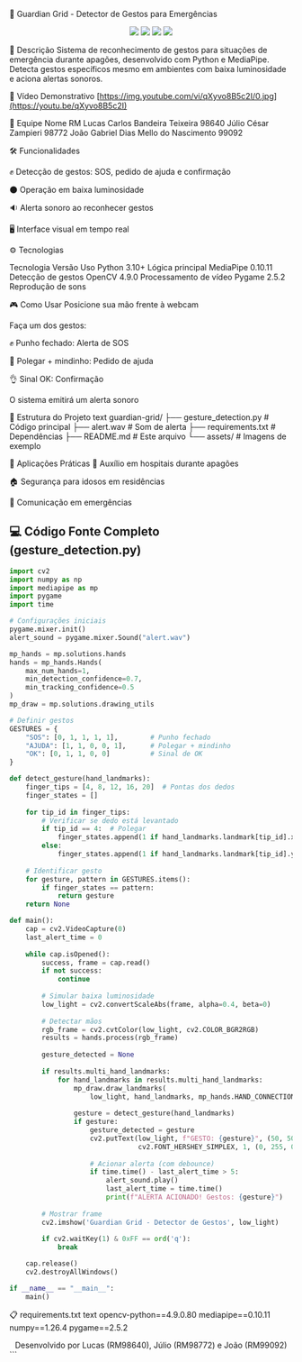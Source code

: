 🚨 Guardian Grid - Detector de Gestos para Emergências
<div align="center"> <img src="https://img.shields.io/badge/Python-3.10%2B-blue"> <img src="https://img.shields.io/badge/MediaPipe-0.10.11-orange"> <img src="https://img.shields.io/badge/OpenCV-4.9.0-green"> <a href="https://youtu.be/qXyvo8B5c2I"><img src="https://img.shields.io/badge/Video_Demo-YouTube-red"></a> </div>

📝 Descrição
Sistema de reconhecimento de gestos para situações de emergência durante apagões, desenvolvido com Python e MediaPipe. Detecta gestos específicos mesmo em ambientes com baixa luminosidade e aciona alertas sonoros.

🎥 Vídeo Demonstrativo
[https://img.youtube.com/vi/qXyvo8B5c2I/0.jpg](https://youtu.be/qXyvo8B5c2I)

👥 Equipe
Nome	RM
Lucas Carlos Bandeira Teixeira	98640
Júlio César Zampieri	98772
João Gabriel Dias Mello do Nascimento	99092

🛠️ Funcionalidades

✊ Detecção de gestos: SOS, pedido de ajuda e confirmação

🌑 Operação em baixa luminosidade

🔉 Alerta sonoro ao reconhecer gestos

🖥️ Interface visual em tempo real

⚙️ Tecnologias

Tecnologia	Versão	Uso
Python	3.10+	Lógica principal
MediaPipe	0.10.11	Detecção de gestos
OpenCV	4.9.0	Processamento de vídeo
Pygame	2.5.2	Reprodução de sons

🎮 Como Usar
Posicione sua mão frente à webcam

Faça um dos gestos:

✊ Punho fechado: Alerta de SOS

🤘 Polegar + mindinho: Pedido de ajuda

👌 Sinal OK: Confirmação

O sistema emitirá um alerta sonoro

📂 Estrutura do Projeto
text
guardian-grid/
├── gesture_detection.py  # Código principal
├── alert.wav             # Som de alerta
├── requirements.txt      # Dependências
├── README.md             # Este arquivo
└── assets/               # Imagens de exemplo

📌 Aplicações Práticas
🏥 Auxílio em hospitais durante apagões

🏠 Segurança para idosos em residências

🚨 Comunicação em emergências

## 💻 Código Fonte Completo (gesture_detection.py)

```python
import cv2
import numpy as np
import mediapipe as mp
import pygame
import time

# Configurações iniciais
pygame.mixer.init()
alert_sound = pygame.mixer.Sound("alert.wav")

mp_hands = mp.solutions.hands
hands = mp_hands.Hands(
    max_num_hands=1,
    min_detection_confidence=0.7,
    min_tracking_confidence=0.5
)
mp_draw = mp.solutions.drawing_utils

# Definir gestos
GESTURES = {
    "SOS": [0, 1, 1, 1, 1],        # Punho fechado
    "AJUDA": [1, 1, 0, 0, 1],      # Polegar + mindinho
    "OK": [0, 1, 1, 0, 0]          # Sinal de OK
}

def detect_gesture(hand_landmarks):
    finger_tips = [4, 8, 12, 16, 20]  # Pontas dos dedos
    finger_states = []
    
    for tip_id in finger_tips:
        # Verificar se dedo está levantado
        if tip_id == 4:  # Polegar
            finger_states.append(1 if hand_landmarks.landmark[tip_id].x < hand_landmarks.landmark[tip_id-1].x else 0)
        else:
            finger_states.append(1 if hand_landmarks.landmark[tip_id].y < hand_landmarks.landmark[tip_id-2].y else 0)
    
    # Identificar gesto
    for gesture, pattern in GESTURES.items():
        if finger_states == pattern:
            return gesture
    return None

def main():
    cap = cv2.VideoCapture(0)
    last_alert_time = 0
    
    while cap.isOpened():
        success, frame = cap.read()
        if not success:
            continue
        
        # Simular baixa luminosidade
        low_light = cv2.convertScaleAbs(frame, alpha=0.4, beta=0)
        
        # Detectar mãos
        rgb_frame = cv2.cvtColor(low_light, cv2.COLOR_BGR2RGB)
        results = hands.process(rgb_frame)
        
        gesture_detected = None
        
        if results.multi_hand_landmarks:
            for hand_landmarks in results.multi_hand_landmarks:
                mp_draw.draw_landmarks(
                    low_light, hand_landmarks, mp_hands.HAND_CONNECTIONS)
                
                gesture = detect_gesture(hand_landmarks)
                if gesture:
                    gesture_detected = gesture
                    cv2.putText(low_light, f"GESTO: {gesture}", (50, 50),
                                cv2.FONT_HERSHEY_SIMPLEX, 1, (0, 255, 0), 2)
                    
                    # Acionar alerta (com debounce)
                    if time.time() - last_alert_time > 5:
                        alert_sound.play()
                        last_alert_time = time.time()
                        print(f"ALERTA ACIONADO! Gestos: {gesture}")
        
        # Mostrar frame
        cv2.imshow('Guardian Grid - Detector de Gestos', low_light)
        
        if cv2.waitKey(1) & 0xFF == ord('q'):
            break

    cap.release()
    cv2.destroyAllWindows()

if __name__ == "__main__":
    main() 
```
📋 requirements.txt
text
opencv-python==4.9.0.80
mediapipe==0.10.11
numpy==1.26.4
pygame==2.5.2

<div align="center"> Desenvolvido por Lucas (RM98640), Júlio (RM98772) e João (RM99092) </div> ```

